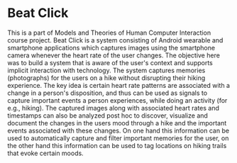 # Beat Click
This is a part of Models and Theories of Human Computer Interaction course project. Beat Click is a system consisting of Android wearable and smartphone applications which captures images using the smartphone camera whenever the heart rate of the user changes. The objective here was to build a system that is aware of the user's context and supports implicit interaction with technology. The system captures memories (photographs) for the users on a hike without disrupting their hiking experience. The key idea is certain heart rate patterns are associated with a change in a person's disposition, and thus can be used as signals to capture important events a person experiences, while doing an activity (for e.g., hiking). The captured images along with associated heart rates and timestamps can also be analyzed post hoc to discover, visualize and document the changes in the users mood through a hike and the important events associated with these changes. On one hand this information can be used to automatically capture and filter important memories for the user, on the other hand this information can be used to tag locations on hiking trails that evoke certain moods.
